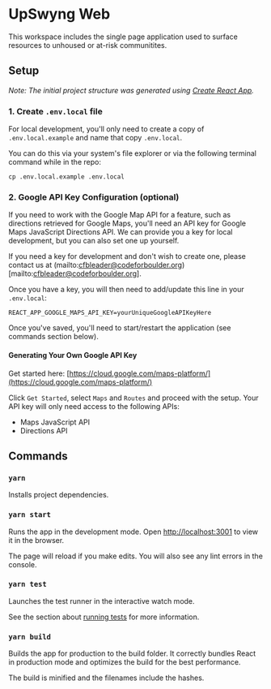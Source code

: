 # UpSwyng Web

This workspace includes the single page application used to surface resources to unhoused or at-risk communitites.

## Setup

_Note: The initial project structure was generated using [Create React App](https://github.com/facebook/create-react-app)._

### 1. Create `.env.local` file

For local development, you'll only need to create a copy of `.env.local.example` and name that copy `.env.local`.

You can do this via your system's file explorer or via the following terminal command while in the repo:

```console
cp .env.local.example .env.local
```

### 2. Google API Key Configuration (optional)

If you need to work with the Google Map API for a feature, such as directions retrieved for Google Maps, you'll need an API key for Google Maps JavaScript Directions API. We can provide you a key for local development, but you can also set one up yourself.

If you need a key for development and don't wish to create one, please contact us at (mailto:cfbleader@codeforboulder.org)[mailto:cfbleader@codeforboulder.org].

Once you have a key, you will then need to add/update this line in your `.env.local`:

```
REACT_APP_GOOGLE_MAPS_API_KEY=yourUniqueGoogleAPIKeyHere
```

Once you've saved, you'll need to start/restart the application (see commands section below).

#### Generating Your Own Google API Key

Get started here: [https://cloud.google.com/maps-platform/](https://cloud.google.com/maps-platform/)

Click `Get Started`, select `Maps` and `Routes` and proceed with the setup. Your API key will only need access to the following APIs:

- Maps JavaScript API
- Directions API

## Commands

### `yarn`

Installs project dependencies.

### `yarn start`

Runs the app in the development mode.
Open [http://localhost:3001](http://localhost:3001) to view it in the browser.

The page will reload if you make edits. You will also see any lint errors in the console.

### `yarn test`

Launches the test runner in the interactive watch mode.

See the section about [running tests](https://facebook.github.io/create-react-app/docs/running-tests) for more information.

### `yarn build`

Builds the app for production to the build folder. It correctly bundles React in production mode and optimizes the build for the best performance.

The build is minified and the filenames include the hashes.
